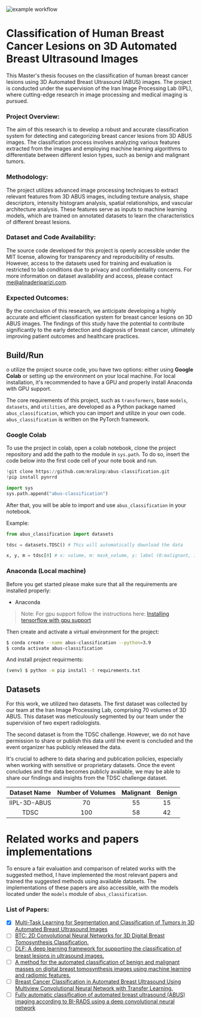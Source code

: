 ![example workflow](https://github.com/mralinp/abus-classification/actions/workflows/pages/pages-build-deployment/badge.svg)
# Classification of Human Breast Cancer Lesions on 3D Automated Breast Ultrasound Images

This Master's thesis focuses on the classification of human breast cancer lesions using 3D Automated Breast Ultrasound (ABUS) images. The project is conducted under the supervision of the Iran Image Processing Lab (IIPL), where cutting-edge research in image processing and medical imaging is pursued.

### Project Overview:
The aim of this research is to develop a robust and accurate classification system for detecting and categorizing breast cancer lesions from 3D ABUS images. The classification process involves analyzing various features extracted from the images and employing machine learning algorithms to differentiate between different lesion types, such as benign and malignant tumors.

### Methodology:
The project utilizes advanced image processing techniques to extract relevant features from 3D ABUS images, including texture analysis, shape descriptors, intensity histogram analysis, spatial relationships, and vascular architecture analysis. These features serve as inputs to machine learning models, which are trained on annotated datasets to learn the characteristics of different breast lesions.

### Dataset and Code Availability:
The source code developed for this project is openly accessible under the MIT license, allowing for transparency and reproducibility of results. However, access to the datasets used for training and evaluation is restricted to lab conditions due to privacy and confidentiality concerns. For more information on dataset availability and access, please contact me@alinaderiparizi.com.

### Expected Outcomes:
By the conclusion of this research, we anticipate developing a highly accurate and efficient classification system for breast cancer lesions on 3D ABUS images. The findings of this study have the potential to contribute significantly to the early detection and diagnosis of breast cancer, ultimately improving patient outcomes and healthcare practices.

## Build/Run

o utilize the project source code, you have two options: either using **Google Colab** or setting up the environment on your local machine. For local installation, it's recommended to have a GPU and properly install Anaconda with GPU support.

The core requirements of this project, such as `transformers`, base `models`, `datasets`, and `utilities`, are developed as a Python package named `abus_classification`, which you can import and utilize in your own code. `abus_classification` is written on the PyTorch framework.

### Google Colab
To use the project in colab, open a colab notebook, clone the project repository and add the path to the module in `sys.path`. To do so, insert the code below into the first code cell of your note book and run.

```python
!git clone https://github.com/mralinp/abus-classification.git
!pip install pynrrd

import sys
sys.path.append("abus-classification")
```
After that, you will be able to import and use `abus_classification` in your notebook.

Example:
```python
from abus_classification import datasets

tdsc = datasets.TDSC() # This will automatically download the data

x, y, m = tdsc[0] # x: volume, m: mask_volume, y: label (0:malignant, 1:benign)
```

### Anaconda (Local machine)

Before you get started please make sure that all the requirements are installed properly:

- Anaconda

> Note: For gpu support follow the instructions here: [Installing tensorflow with gpu support](https://www.tensorflow.org/install/pip)

Then create and activate a virtual environment for the project:

```bash
$ conda create --name abus-classification --python=3.9
$ conda activate abus-classification
```

And install project requirments:
```bash
(venv) $ python -m pip install -t requirements.txt 
```

## Datasets
For this work, we utilized two datasets. The first dataset was collected by our team at the Iran Image Processing Lab, comprising 70 volumes of 3D ABUS. This dataset was meticulously segmented by our team under the supervision of two expert radiologists.

The second dataset is from the TDSC challenge. However, we do not have permission to share or publish this data until the event is concluded and the event organizer has publicly released the data.

It's crucial to adhere to data sharing and publication policies, especially when working with sensitive or proprietary datasets. Once the event concludes and the data becomes publicly available, we may be able to share our findings and insights from the TDSC challenge dataset.

| Dataset Name | Number of Volumes | Malignant | Benign |
|:------------:|:-----------------:|:---------:|:------:|
| IIPL-3D-ABUS |        70         |    55     |   15   |
|     TDSC     |        100        |    58     |   42   |  

# Related works and papers implementations

To ensure a fair evaluation and comparison of related works with the suggested method, I have implemented the most relevant papers and trained the suggested methods using available datasets. The implementations of these papers are also accessible, with the models located under the `models` module of `abus_classification`.

### List of Papers:
- [x] [Multi-Task Learning for Segmentation and Classification of Tumors in 3D Automated Breast Ultrasound Images](https://drive.google.com/file/d/1ONcpYI0-VXYNkmmtPxh-CVP1bsN-UgM3/view)
- [ ] [BTC: 2D Convolutional Neural Networks for 3D Digital Breast Tomosynthesis Classification.](https://arxiv.org/pdf/2002.12314.pdf)
- [ ] [DLF: A deep learning framework for supporting the classification of breast lesions in ultrasound images.](https://pubmed.ncbi.nlm.nih.gov/28753132/)
- [ ] [A method for the automated classification of benign and malignant masses on digital breast tomosynthesis images using machine learning and radiomic features.](https://pubmed.ncbi.nlm.nih.gov/31686300/)
- [ ] [Breast Cancer Classification in Automated Breast Ultrasound Using Multiview Convolutional Neural Network with Transfer Learning.](https://pubmed.ncbi.nlm.nih.gov/32059918/)
- [ ] [Fully automatic classification of automated breast ultrasound (ABUS) imaging according to BI-RADS using a deep convolutional neural network](https://pubmed.ncbi.nlm.nih.gov/35147776/)
